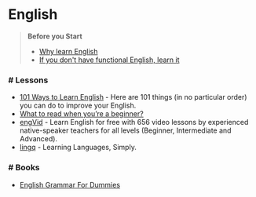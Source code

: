 # English 

> **Before you Start**
>  + [Why learn English](http://www.antimoon.com/other/whylearn.htm)
>  + [If you don't have functional English, learn it](http://www.catb.org/esr/faqs/hacker-howto.html#skills4)


### # Lessons 
  + [101 Ways to Learn English](http://www.ecenglish.com/101-ways-to-learn-english) - Here are 101 things (in no particular order) you can do to improve your English.
  + [What to read when you’re a beginner?](http://www.antimoon.com/how/reading-beginner.htm)
  + [engVid](http://www.engvid.com/) - Learn English for free with 656 video lessons by experienced native-speaker teachers for all levels (Beginner, Intermediate and Advanced).
  + [lingq](http://www.lingq.com/) - Learning Languages, Simply.

### # Books
  + [English Grammar For Dummies](http://www.amazon.com/English-Grammar-Dummies-Geraldine-Woods/dp/0470546646/)
